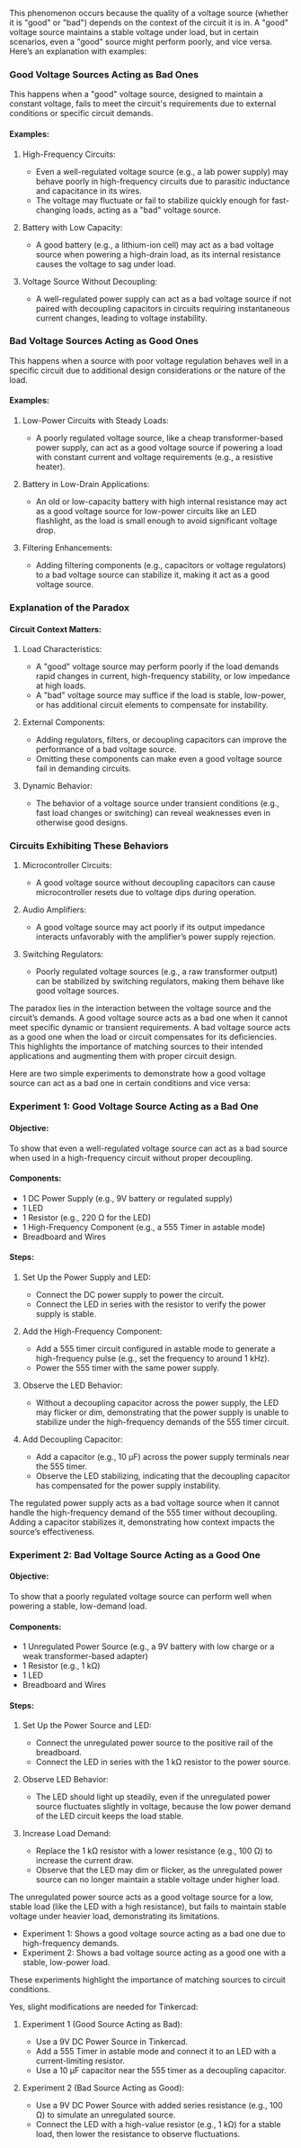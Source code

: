 This phenomenon occurs because the quality of a voltage source (whether it is "good" or "bad") depends on the context of the circuit it is in. A "good" voltage source maintains a stable voltage under load, but in certain scenarios, even a "good" source might perform poorly, and vice versa. Here’s an explanation with examples:

### Good Voltage Sources Acting as Bad Ones

This happens when a "good" voltage source, designed to maintain a constant voltage, fails to meet the circuit's requirements due to external conditions or specific circuit demands.

#### Examples:

1. High-Frequency Circuits:
   - Even a well-regulated voltage source (e.g., a lab power supply) may behave poorly in high-frequency circuits due to parasitic inductance and capacitance in its wires.
   - The voltage may fluctuate or fail to stabilize quickly enough for fast-changing loads, acting as a "bad" voltage source.

2. Battery with Low Capacity:
   - A good battery (e.g., a lithium-ion cell) may act as a bad voltage source when powering a high-drain load, as its internal resistance causes the voltage to sag under load.

3. Voltage Source Without Decoupling:
   - A well-regulated power supply can act as a bad voltage source if not paired with decoupling capacitors in circuits requiring instantaneous current changes, leading to voltage instability.

### Bad Voltage Sources Acting as Good Ones

This happens when a source with poor voltage regulation behaves well in a specific circuit due to additional design considerations or the nature of the load.

#### Examples:

1. Low-Power Circuits with Steady Loads:
   - A poorly regulated voltage source, like a cheap transformer-based power supply, can act as a good voltage source if powering a load with constant current and voltage requirements (e.g., a resistive heater).

2. Battery in Low-Drain Applications:
   - An old or low-capacity battery with high internal resistance may act as a good voltage source for low-power circuits like an LED flashlight, as the load is small enough to avoid significant voltage drop.

3. Filtering Enhancements:
   - Adding filtering components (e.g., capacitors or voltage regulators) to a bad voltage source can stabilize it, making it act as a good voltage source.

### Explanation of the Paradox

#### Circuit Context Matters:
1. Load Characteristics:
   - A "good" voltage source may perform poorly if the load demands rapid changes in current, high-frequency stability, or low impedance at high loads.
   - A "bad" voltage source may suffice if the load is stable, low-power, or has additional circuit elements to compensate for instability.

2. External Components:
   - Adding regulators, filters, or decoupling capacitors can improve the performance of a bad voltage source.
   - Omitting these components can make even a good voltage source fail in demanding circuits.

3. Dynamic Behavior:
   - The behavior of a voltage source under transient conditions (e.g., fast load changes or switching) can reveal weaknesses even in otherwise good designs.

### Circuits Exhibiting These Behaviors

1. Microcontroller Circuits:
   - A good voltage source without decoupling capacitors can cause microcontroller resets due to voltage dips during operation.

2. Audio Amplifiers:
   - A good voltage source may act poorly if its output impedance interacts unfavorably with the amplifier’s power supply rejection.

3. Switching Regulators:
   - Poorly regulated voltage sources (e.g., a raw transformer output) can be stabilized by switching regulators, making them behave like good voltage sources.

The paradox lies in the interaction between the voltage source and the circuit’s demands. A good voltage source acts as a bad one when it cannot meet specific dynamic or transient requirements. A bad voltage source acts as a good one when the load or circuit compensates for its deficiencies. This highlights the importance of matching sources to their intended applications and augmenting them with proper circuit design.

Here are two simple experiments to demonstrate how a good voltage source can act as a bad one in certain conditions and vice versa:

### Experiment 1: Good Voltage Source Acting as a Bad One

#### Objective:

To show that even a well-regulated voltage source can act as a bad source when used in a high-frequency circuit without proper decoupling.

#### Components:

- 1 DC Power Supply (e.g., 9V battery or regulated supply)
- 1 LED
- 1 Resistor (e.g., 220 Ω for the LED)
- 1 High-Frequency Component (e.g., a 555 Timer in astable mode)
- Breadboard and Wires

#### Steps:

1. Set Up the Power Supply and LED:
   - Connect the DC power supply to power the circuit.
   - Connect the LED in series with the resistor to verify the power supply is stable.

2. Add the High-Frequency Component:
   - Add a 555 timer circuit configured in astable mode to generate a high-frequency pulse (e.g., set the frequency to around 1 kHz).
   - Power the 555 timer with the same power supply.

3. Observe the LED Behavior:
   - Without a decoupling capacitor across the power supply, the LED may flicker or dim, demonstrating that the power supply is unable to stabilize under the high-frequency demands of the 555 timer circuit.

4. Add Decoupling Capacitor:
   - Add a capacitor (e.g., 10 μF) across the power supply terminals near the 555 timer.
   - Observe the LED stabilizing, indicating that the decoupling capacitor has compensated for the power supply instability.

The regulated power supply acts as a bad voltage source when it cannot handle the high-frequency demand of the 555 timer without decoupling. Adding a capacitor stabilizes it, demonstrating how context impacts the source’s effectiveness.

### Experiment 2: Bad Voltage Source Acting as a Good One

#### Objective:

To show that a poorly regulated voltage source can perform well when powering a stable, low-demand load.

#### Components:

- 1 Unregulated Power Source (e.g., a 9V battery with low charge or a weak transformer-based adapter)
- 1 Resistor (e.g., 1 kΩ)
- 1 LED
- Breadboard and Wires

#### Steps:

1. Set Up the Power Source and LED:
   - Connect the unregulated power source to the positive rail of the breadboard.
   - Connect the LED in series with the 1 kΩ resistor to the power source.

2. Observe LED Behavior:
   - The LED should light up steadily, even if the unregulated power source fluctuates slightly in voltage, because the low power demand of the LED circuit keeps the load stable.

3. Increase Load Demand:
   - Replace the 1 kΩ resistor with a lower resistance (e.g., 100 Ω) to increase the current draw.
   - Observe that the LED may dim or flicker, as the unregulated power source can no longer maintain a stable voltage under higher load.

The unregulated power source acts as a good voltage source for a low, stable load (like the LED with a high resistance), but fails to maintain stable voltage under heavier load, demonstrating its limitations.

- Experiment 1: Shows a good voltage source acting as a bad one due to high-frequency demands.
- Experiment 2: Shows a bad voltage source acting as a good one with a stable, low-power load. 

These experiments highlight the importance of matching sources to circuit conditions.

Yes, slight modifications are needed for Tinkercad:

1. Experiment 1 (Good Source Acting as Bad):
   - Use a 9V DC Power Source in Tinkercad.
   - Add a 555 Timer in astable mode and connect it to an LED with a current-limiting resistor.
   - Use a 10 μF capacitor near the 555 timer as a decoupling capacitor.

2. Experiment 2 (Bad Source Acting as Good):
   - Use a 9V DC Power Source with added series resistance (e.g., 100 Ω) to simulate an unregulated source.
   - Connect the LED with a high-value resistor (e.g., 1 kΩ) for a stable load, then lower the resistance to observe fluctuations.
